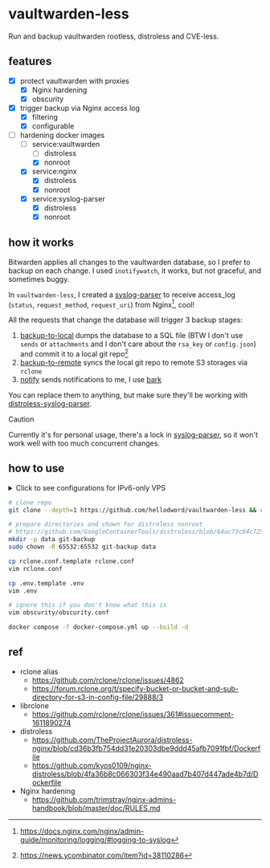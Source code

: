 # vaultwarden-less

Run and backup vaultwarden rootless, distroless and CVE-less.

## features

- [x] protect vaultwarden with proxies
  - [x] Nginx hardening
  - [x] obscurity
- [x] trigger backup via Nginx access log
  - [x] filtering
  - [x] configurable
- [ ] hardening docker images
  - [ ] service:vaultwarden
    - [ ] distroless
    - [x] nonroot
  - [x] service:nginx
    - [x] distroless
    - [x] nonroot
  - [x] service:syslog-parser
    - [x] distroless
    - [x] nonroot

## how it works

Bitwarden applies all changes to the vaultwarden database, so I prefer to backup on each change. I used `inotifywatch`, it works, but not graceful, and sometimes buggy.

In `vaultwarden-less`, I created a [syslog-parser](./cmd/syslog-parser/main.go) to receive access_log (`status`, `request_method`, `request_uri`) from Nginx[^1], cool!

All the requests that change the database will trigger 3 backup stages:

1. [backup-to-local](./scripts/backup-to-local) dumps the database to a SQL file (BTW I don't use `sends` or `attachments` and I don't care about the `rsa_key` or `config.json`) and commit it to a local git repo[^2]
2. [backup-to-remote](./scripts/backup-to-remote) syncs the local git repo to remote S3 storages via `rclone`
3. [notify](./scripts/notify) sends notifications to me, I use [bark](https://github.com/Finb/bark)

You can replace them to anything, but make sure they'll be working with [distroless-syslog-parser](./docker/distroless-syslog-parser.Dockerfile).

> [!CAUTION]
> Currently it's for personal usage, there's a lock in [syslog-parser](./cmd/syslog-parser/main.go), so it won't work well with too much concurrent changes.

## how to use

<details><summary>Click to see configurations for IPv6-only VPS</summary>

```sh
# enable IPv6 support of docker
# https://docs.docker.com/config/daemon/ipv6/
sudo vim /etc/docker/daemon.json
# {
#   "ipv6": true,
#   "fixed-cidr-v6": "2001:db8:1::/64",
#   "experimental": true,
#   "ip6tables": true
# }
sudo systemctl restart docker

# enable GitHub/ghcr.io IPv6 proxy (shame on you GitHub!)
# https://danwin1210.de/github-ipv6-proxy.php
vim /etc/hosts
# 2a01:4f8:c010:d56::2 github.com
# 2a01:4f8:c010:d56::3 api.github.com
# 2a01:4f8:c010:d56::4 codeload.github.com
# 2a01:4f8:c010:d56::5 objects.githubusercontent.com
# 2a01:4f8:c010:d56::6 ghcr.io
# 2a01:4f8:c010:d56::7 pkg.github.com npm.pkg.github.com maven.pkg.github.com nuget.pkg.github.com rubygems.pkg.github.com
```

Edit the `docker-compose.yml`

```diff
+ networks:
+   wan:
+     enable_ipv6: true
+     driver: bridge
+     ipam:
+       config:
+         - subnet: 192.168.234.0/24
+         - subnet: fd5f:c26e:7746:f664::/64


   vaultwarden:
+     networks:
+       - wan
+     sysctls:
+       - net.ipv6.conf.all.disable_ipv6=1
     hostname: vaultwarden
     logging:
       driver: "local"


   nginx:
+     networks:
+       - wan
+     sysctls:
+       - net.ipv6.conf.all.disable_ipv6=1
     logging:
       driver: "local"
       options:

   syslog-parser:
+     networks:
+       - wan
+     sysctls:
+       - net.ipv6.conf.all.disable_ipv6=0
     hostname: syslog-parser
     logging:
       driver: "local"
```

</details>

```sh
# clone repo
git clone --depth=1 https://github.com/hellodword/vaultwarden-less && cd vaultwarden-less

# prepare directories and chown for distroless nonroot
# https://github.com/GoogleContainerTools/distroless/blob/64ac73c84c72528d574413fb246161e4d7d32248/common/variables.bzl#L18
mkdir -p data git-backup
sudo chown -R 65532:65532 git-backup data

cp rclone.conf.template rclone.conf
vim rclone.conf

cp .env.template .env
vim .env

# ignore this if you don't know what this is
vim obscurity/obscurity.conf

docker compose -f docker-compose.yml up --build -d
```

## ref

- rclone alias
  - https://github.com/rclone/rclone/issues/4862
  - https://forum.rclone.org/t/specify-bucket-or-bucket-and-sub-directory-for-s3-in-config-file/29888/3
- librclone
  - https://github.com/rclone/rclone/issues/361#issuecomment-1611890274
- distroless
  - https://github.com/TheProjectAurora/distroless-nginx/blob/cd36b3fb754dd31e20303dbe9ddd45afb7091fbf/Dockerfile
  - https://github.com/kyos0109/nginx-distroless/blob/4fa36b8c066303f34e490aad7b407d447ade4b7d/Dockerfile
- Nginx hardening
  - https://github.com/trimstray/nginx-admins-handbook/blob/master/doc/RULES.md

[^1]: https://docs.nginx.com/nginx/admin-guide/monitoring/logging/#logging-to-syslog
[^2]: https://news.ycombinator.com/item?id=38110286
